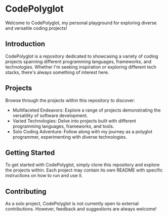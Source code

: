 # CodePolyglot

Welcome to CodePolyglot, my personal playground for exploring diverse and versatile coding projects!

## Introduction

CodePolyglot is a repository dedicated to showcasing a variety of coding projects spanning different programming languages, frameworks, and technologies. Whether I'm seeking inspiration or exploring different tech stacks, there's always something of interest here.

## Projects

Browse through the projects within this repository to discover:

- Multifaceted Endeavors: Explore a range of projects demonstrating the versatility of software development.
- Varied Technologies: Delve into projects built with different programming languages, frameworks, and tools.
- Solo Coding Adventure: Follow along with my journey as a polyglot programmer, experimenting with diverse technologies.

## Getting Started

To get started with CodePolyglot, simply clone this repository and explore the projects within. Each project may contain its own README with specific instructions on how to run and use it.

## Contributing

As a solo project, CodePolyglot is not currently open to external contributions. However, feedback and suggestions are always welcome!
